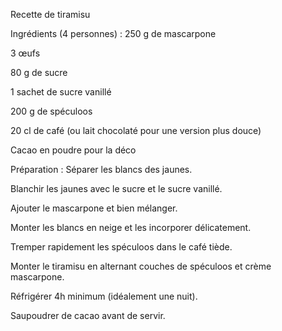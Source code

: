 Recette de tiramisu

Ingrédients (4 personnes) :
250 g de mascarpone

3 œufs

80 g de sucre

1 sachet de sucre vanillé

200 g de spéculoos

20 cl de café (ou lait chocolaté pour une version plus douce)

Cacao en poudre pour la déco

Préparation :
Séparer les blancs des jaunes.

Blanchir les jaunes avec le sucre et le sucre vanillé.

Ajouter le mascarpone et bien mélanger.

Monter les blancs en neige et les incorporer délicatement.

Tremper rapidement les spéculoos dans le café tiède.

Monter le tiramisu en alternant couches de spéculoos et crème mascarpone.

Réfrigérer 4h minimum (idéalement une nuit).

Saupoudrer de cacao avant de servir.
